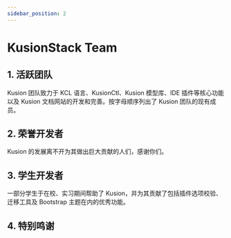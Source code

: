 ```yaml
---
sidebar_position: 2
---
```


# KusionStack Team

## 1. 活跃团队

Kusion 团队致力于 KCL 语言、KusionCtl、Kusion 模型库、IDE 插件等核心功能以及 Kusion 文档网站的开发和完善。按字母顺序列出了 Kusion 团队的现有成员。

## 2. 荣誉开发者

Kusion 的发展离不开为其做出巨大贡献的人们，感谢你们。

## 3. 学生开发者

一部分学生于在校、实习期间帮助了 Kusion，并为其贡献了包括插件选项校验、迁移工具及 Bootstrap 主题在内的优秀功能。

## 4. 特别鸣谢
